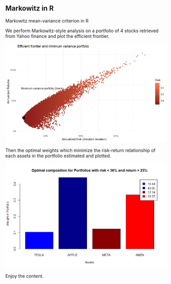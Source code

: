 ## Markowitz in R
Markowitz mean-variance criterion in R

We perform Markowitz-style analysis on a portfolio of 4 stocks retrieved from Yahoo finance and plot the efficient frontier.

![plot4](/assets/plot4.png)

Then the optimal weights which minimize the risk-return relationship of each assets in the portfolio estimated and plotted.

![plot5](/assets/plot5.png)

Enjoy the content.
